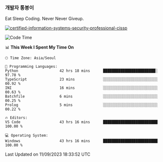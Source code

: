 ### 개발자 통붕이
Eat Sleep Coding.
Never Never Giveup.

[![certified-information-systems-security-professional-cissp](https://user-images.githubusercontent.com/44606727/157613689-acd84ec6-5f8f-4e79-89d9-a8d51f033634.png)](https://www.credly.com/badges/f394a010-85a0-450b-9136-8043af01d71c/public_url)

<!--START_SECTION:waka-->
![Code Time](http://img.shields.io/badge/Code%20Time-1%2C870%20hrs%2013%20mins-blue)

📊 **This Week I Spent My Time On** 

```text
🕑︎ Time Zone: Asia/Seoul

💬 Programming Languages: 
Python                   42 hrs 18 mins      ████████████████████████░   97.78 % 
TypeScript               23 mins             ░░░░░░░░░░░░░░░░░░░░░░░░░   00.92 % 
INI                      16 mins             ░░░░░░░░░░░░░░░░░░░░░░░░░   00.63 % 
Batchfile                6 mins              ░░░░░░░░░░░░░░░░░░░░░░░░░   00.25 % 
Prolog                   5 mins              ░░░░░░░░░░░░░░░░░░░░░░░░░   00.22 % 

🔥 Editors: 
VS Code                  43 hrs 16 mins      █████████████████████████   100.00 % 

💻 Operating System: 
Windows                  43 hrs 16 mins      █████████████████████████   100.00 % 
```


 Last Updated on 11/09/2023 18:33:52 UTC
<!--END_SECTION:waka-->

